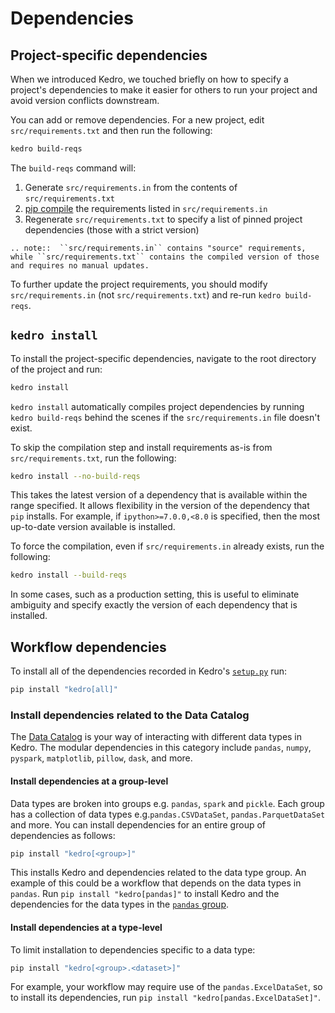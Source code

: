 # Dependencies

## Project-specific dependencies
When we introduced Kedro, we touched briefly on how to specify a project's dependencies to make it easier for others to run your project and avoid version conflicts downstream.

You can add or remove dependencies. For a new project, edit `src/requirements.txt` and then run the following:

```bash
kedro build-reqs
```

The `build-reqs` command will:

1. Generate `src/requirements.in` from the contents of `src/requirements.txt`
2. [pip compile](https://github.com/jazzband/pip-tools#example-usage-for-pip-compile) the requirements listed in `src/requirements.in`
3. Regenerate `src/requirements.txt` to specify a list of pinned project dependencies (those with a strict version)

```eval_rst
.. note::  ``src/requirements.in`` contains "source" requirements, while ``src/requirements.txt`` contains the compiled version of those and requires no manual updates.
```

To further update the project requirements, you should modify `src/requirements.in` (not `src/requirements.txt`) and re-run `kedro build-reqs`.


## `kedro install`

To install the project-specific dependencies, navigate to the root directory of the project and run:

```bash
kedro install
```

`kedro install` automatically compiles project dependencies by running `kedro build-reqs` behind the scenes if the `src/requirements.in` file doesn't exist.

To skip the compilation step and install requirements as-is from `src/requirements.txt`, run the following:
```bash
kedro install --no-build-reqs
```

This takes the latest version of a dependency that is available within the range specified. It allows flexibility in the version of the dependency that `pip` installs. For example, if `ipython>=7.0.0,<8.0` is specified, then the most up-to-date version available is installed.


To force the compilation, even if `src/requirements.in` already exists, run the following:

```bash
kedro install --build-reqs
```

In some cases, such as a production setting, this is useful to eliminate ambiguity and specify exactly the version of each dependency that is installed.

## Workflow dependencies

To install all of the dependencies recorded in Kedro's [`setup.py`](https://github.com/kedro-org/kedro/blob/develop/setup.py) run:

```bash
pip install "kedro[all]"
```

### Install dependencies related to the Data Catalog

The [Data Catalog](../05_data/01_data_catalog.md) is your way of interacting with different data types in Kedro. The modular dependencies in this category include `pandas`, `numpy`, `pyspark`, `matplotlib`, `pillow`, `dask`, and more.

#### Install dependencies at a group-level

Data types are broken into groups e.g. `pandas`, `spark` and `pickle`. Each group has a collection of data types e.g.`pandas.CSVDataSet`, `pandas.ParquetDataSet` and more. You can install dependencies for an entire group of dependencies as follows:

```bash
pip install "kedro[<group>]"
```

This installs Kedro and dependencies related to the data type group. An example of this could be a workflow that depends on the data types in `pandas`. Run `pip install "kedro[pandas]"` to install Kedro and the dependencies for the data types in the [`pandas` group](https://github.com/kedro-org/kedro/tree/develop/kedro/extras/datasets/pandas).

#### Install dependencies at a type-level

To limit installation to dependencies specific to a data type:

```bash
pip install "kedro[<group>.<dataset>]"
```

For example, your workflow may require use of the `pandas.ExcelDataSet`, so to install its dependencies, run `pip install "kedro[pandas.ExcelDataSet]"`.
